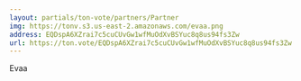 ```yaml
---
layout: partials/ton-vote/partners/Partner
img: https://tonv.s3.us-east-2.amazonaws.com/evaa.png
address: EQDspA6XZrai7c5cuCUvGw1wfMuOdXvBSYuc8q8us94fs3Zw
url: https://ton.vote/EQDspA6XZrai7c5cuCUvGw1wfMuOdXvBSYuc8q8us94fs3Zw
---
```


Evaa